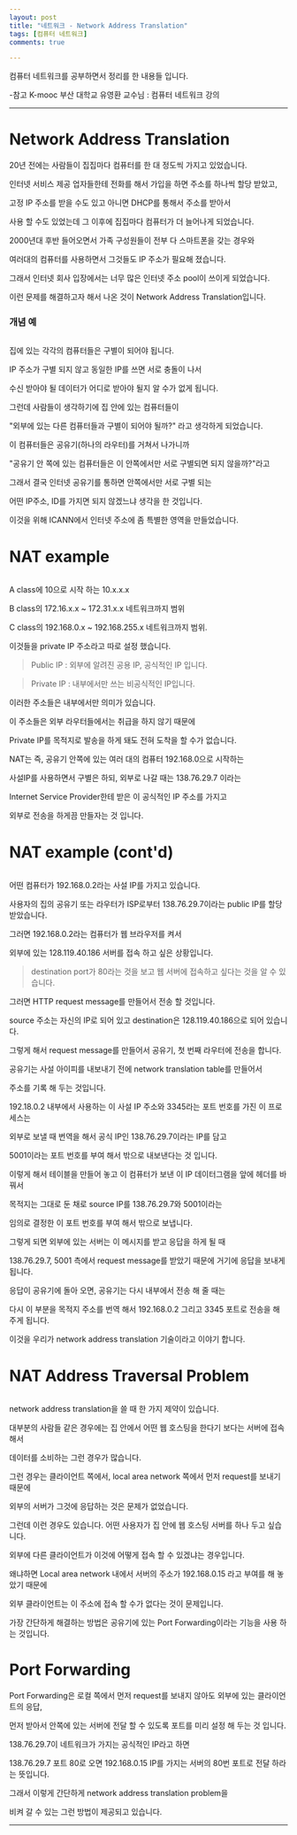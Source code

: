 ```yaml
---
layout: post
title: "네트워크 - Network Address Translation"
tags: [컴퓨터 네트워크]
comments: true

---
```


컴퓨터 네트워크를 공부하면서 정리를 한 내용들 입니다.

-참고 K-mooc 부산 대학교 유영환 교수님 : 컴퓨터 네트워크 강의

---

# Network Address Translation

20년 전에는 사람들이 집집마다 컴퓨터를 한 대 정도씩 가지고 있었습니다.

인터넷 서비스 제공 업자들한테 전화를 해서 가입을 하면 주소를 하나씩 할당 받았고,

고정 IP 주소를 받을 수도 있고 아니면 DHCP를 통해서 주소를 받아서 

사용 할 수도 있었는데 그 이후에 집집마다 컴퓨터가 더 늘어나게 되었습니다.

2000년대 후반 들어오면서 가족 구성원들이 전부 다 스마트폰을 갖는 경우와

여러대의 컴퓨터를 사용하면서 그것들도 IP 주소가 필요해 졌습니다.

그래서 인터넷 회사 입장에서는 너무 많은 인터넷 주소 pool이 쓰이게 되었습니다.

이런 문제를 해결하고자 해서 나온 것이 Network Address Translation입니다.

### 개념 예

<img src="">

집에 있는 각각의 컴퓨터들은 구별이 되어야 됩니다.

IP 주소가 구별 되지 않고 동일한 IP를 쓰면 서로 충돌이 나서 

수신 받아야 될 데이터가 어디로 받아야 될지 알 수가 없게 됩니다.

그런데 사람들이 생각하기에 집 안에 있는 컴퓨터들이 

"외부에 있는 다른 컴퓨터들과 구별이 되어야 될까?" 라고 생각하게 되었습니다.

이 컴퓨터들은 공유기(하나의 라우터)를 거쳐서 나가니까 

"공유기 안 쪽에 있는 컴퓨터들은 이 안쪽에서만 서로 구별되면 되지 않을까?"라고 

그래서 결국 인터넷 공유기를 통하면 안쪽에서만 서로 구별 되는 

어떤 IP주소, ID를 가지면 되지 않겠느냐 생각을 한 것입니다.

이것을 위해 ICANN에서 인터넷 주소에 좀 특별한 영역을 만들었습니다.

# NAT example

<img src="">

A class에 10으로 시작 하는 10.x.x.x

B class의 172.16.x.x ~ 172.31.x.x 네트워크까지 범위

C class의 192.168.0.x ~ 192.168.255.x 네트워크까지 범위. 

이것들을 private IP 주소라고 따로 설정 했습니다.

> Public IP : 외부에 알려진 공용 IP, 공식적인 IP 입니다.

> Private IP : 내부에서만 쓰는 비공식적인 IP입니다. 

이러한 주소들은 내부에서만 의미가 있습니다.

이 주소들은 외부 라우터들에서는 취급을 하지 않기 때문에 

Private IP를 목적지로 발송을 하게 돼도 전혀 도착을 할 수가 없습니다.

NAT는 즉, 공유기 안쪽에 있는 여러 대의 컴퓨터 192.168.0으로 시작하는

사설IP를 사용하면서 구별은 하되, 외부로 나갈 때는 138.76.29.7 이라는 

Internet Service Provider한테 받은 이 공식적인 IP 주소를 가지고 

외부로 전송을 하게끔 만들자는 것 입니다.

# NAT example (cont'd)

<img src="">

어떤 컴퓨터가 192.168.0.2라는 사설 IP를 가지고 있습니다.

사용자의 집의 공유기 또는 라우터가 ISP로부터 138.76.29.7이라는 public IP를 할당 받았습니다.

그러면 192.168.0.2라는 컴퓨터가 웹 브라우저를 켜서 

외부에 있는 128.119.40.186 서버를 접속 하고 싶은 상황입니다. 

> destination port가 80라는 것을 보고 웹 서버에 접속하고 싶다는 것을 알 수 있습니다.

그러면 HTTP request message를 만들어서 전송 할 것입니다.

source 주소는 자신의 IP로 되어 있고 destination은 128.119.40.186으로 되어 있습니다.

그렇게 해서 request message를 만들어서 공유기, 첫 번째 라우터에 전송을 합니다.

공유기는 사설 아이피를 내보내기 전에 network translation table를 만들어서 

주소를 기록 해 두는 것입니다. 

192.18.0.2 내부에서 사용하는 이 사설 IP 주소와 3345라는 포트 번호를 가진 이 프로세스는 

외부로 보낼 때 번역을 해서 공식 IP인 138.76.29.7이라는 IP를 담고

5001이라는 포트 번호를 부여 해서 밖으로 내보낸다는 것 입니다.

이렇게 해서 테이블을 만들어 놓고 이 컴퓨터가 보낸 이 IP 데이터그램을 앞에 헤더를 바꿔서 

목적지는 그대로 둔 채로 source IP를 138.76.29.7와  5001이라는 

임의로 결정한 이 포트 번호를 부여 해서 밖으로 보냅니다.

그렇게 되면 외부에 있는 서버는 이 메시지를 받고 응답을 하게 될 때 

138.76.29.7, 5001 측에서 request message를 받았기 때문에 거기에 응답을 보내게 됩니다.

응답이 공유기에 돌아 오면, 공유기는 다시 내부에서 전송 해 줄 때는 

다시 이 부분을 목적지 주소를 번역 해서 192.168.0.2 그리고 3345 포트로 전송을 해 주게 됩니다.

이것을 우리가 network address translation 기술이라고 이야기 합니다.

# NAT Address Traversal Problem

<img src="">

network address translation을 쓸 때 한 가지 제약이 있습니다.

대부분의 사람들 같은 경우에는 집 안에서 어떤 웹 호스팅을 한다기 보다는 서버에 접속 해서

데이터를 소비하는 그런 경우가 많습니다. 

그런 경우는 클라이언트 쪽에서, local area network 쪽에서 먼저 request를 보내기 때문에 

외부의 서버가 그것에 응답하는 것은 문제가 없었습니다.

그런데 이런 경우도 있습니다. 어떤 사용자가 집 안에 웹 호스팅 서버를 하나 두고 싶습니다.

외부에 다른 클라이언트가 이것에 어떻게 접속 할 수 있겠냐는 경우입니다.

왜냐하면 Local area network 내에서 서버의 주소가 192.168.0.15 라고 부여를 해 놓았기 때문에 

외부 클라이언트는 이 주소에 접속 할 수가 없다는 것이 문제입니다.

가장 간단하게 해결하는 방법은 공유기에 있는 Port Forwarding이라는 기능을 사용 하는 것입니다.

# Port Forwarding

Port Forwarding은 로컬 쪽에서 먼저 request를 보내지 않아도 외부에 있는 클라이언트의 응답,

먼저 받아서 안쪽에 있는 서버에 전달 할 수 있도록 포트를 미리 설정 해 두는 것 입니다.

138.76.29.7이 네트워크가 가지는 공식적인 IP라고 하면

138.76.29.7 포트 80로 오면 192.168.0.15 IP를 가지는 서버의 80번 포트로 전달 하라는 뜻입니다.

그래서 이렇게 간단하게 network address translation problem을 

비켜 갈 수 있는 그런 방법이 제공되고 있습니다.

---
